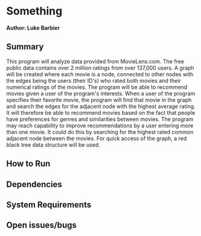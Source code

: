 # Something
**Author: Luke Barbier**

## Summary
This program will analyze data provided from MovieLens.com. The free public data contains over 2 million ratings from over 137,000 users. A graph will be created where each movie is a node, connected to other nodes with the edges being the users (their ID's) who rated both movies and their numerical ratings of the movies. The program will be able to recommend movies given a user of the program's interests. When a user of the program specifies their favorite movie, the program will find that movie in the graph and search the edges for the adjacent node with the highest average rating. It will therefore be able to recommend movies based on the fact that people have preferences for genres and similarities between movies. The program may reach capability to improve recommendations by a user entering more than one movie. It could do this by searching for the highest rated common adjacent node between the movies. For quick access of the graph, a red black tree data structure will be used.

## How to Run

## Dependencies

## System Requirements

## Open issues/bugs

